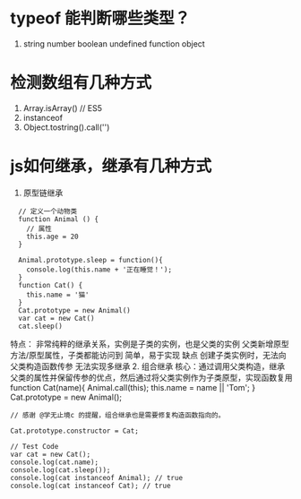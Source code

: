 # typeof 能判断哪些类型？
 1. string number boolean undefined function object
# 检测数组有几种方式
 1. Array.isArray() // ES5
 2. instanceof
 3. Object.tostring().call('')
# js如何继承，继承有几种方式
  1. 原型链继承
  ```
    // 定义一个动物类
    function Animal () {
      // 属性
      this.age = 20
    }

    Animal.prototype.sleep = function(){
      console.log(this.name + '正在睡觉！');
    }
    function Cat() { 
      this.name = '猫'
    }
    Cat.prototype = new Animal()
    var cat = new Cat()
    cat.sleep()
  ```
  特点：
    非常纯粹的继承关系，实例是子类的实例，也是父类的实例
    父类新增原型方法/原型属性，子类都能访问到
    简单，易于实现
  缺点
    创建子类实例时，无法向父类构造函数传参
    无法实现多继承
  2. 组合继承
    核心：通过调用父类构造，继承父类的属性并保留传参的优点，然后通过将父类实例作为子类原型，实现函数复用
    function Cat(name){
      Animal.call(this);
      this.name = name || 'Tom';
    }
    Cat.prototype = new Animal();

    // 感谢 @学无止境c 的提醒，组合继承也是需要修复构造函数指向的。

    Cat.prototype.constructor = Cat;

    // Test Code
    var cat = new Cat();
    console.log(cat.name);
    console.log(cat.sleep());
    console.log(cat instanceof Animal); // true
    console.log(cat instanceof Cat); // true

    